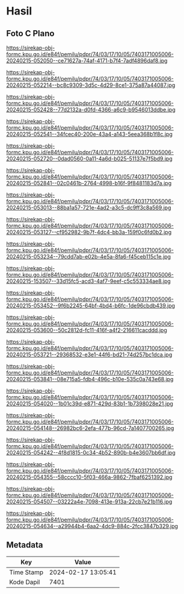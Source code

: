 # Hasil

## Foto C Plano

https://sirekap-obj-formc.kpu.go.id/e84f/pemilu/pdpr/74/03/17/10/05/7403171005006-20240215-052050--ce71627a-74af-4171-b7f4-7adf4896daf8.jpg

https://sirekap-obj-formc.kpu.go.id/e84f/pemilu/pdpr/74/03/17/10/05/7403171005006-20240215-052214--bc8c9309-3d5c-4d29-8ce1-375a87a44087.jpg

https://sirekap-obj-formc.kpu.go.id/e84f/pemilu/pdpr/74/03/17/10/05/7403171005006-20240215-052428--77d2132a-d0fd-4366-a6c9-b9546013ddbe.jpg

https://sirekap-obj-formc.kpu.go.id/e84f/pemilu/pdpr/74/03/17/10/05/7403171005006-20240215-052541--34fcec40-200e-43a4-a143-5eea368b1f8c.jpg

https://sirekap-obj-formc.kpu.go.id/e84f/pemilu/pdpr/74/03/17/10/05/7403171005006-20240215-052720--0dad0560-0a11-4a6d-b025-51137e7f5bd9.jpg

https://sirekap-obj-formc.kpu.go.id/e84f/pemilu/pdpr/74/03/17/10/05/7403171005006-20240215-052841--02c0461b-2764-4998-b16f-9f8481183d7a.jpg

https://sirekap-obj-formc.kpu.go.id/e84f/pemilu/pdpr/74/03/17/10/05/7403171005006-20240215-053013--88ba1a57-721e-4ad2-a3c5-dc9ff3c8a569.jpg

https://sirekap-obj-formc.kpu.go.id/e84f/pemilu/pdpr/74/03/17/10/05/7403171005006-20240215-053127--cf952982-9b7f-4dc4-bb3a-159f0c6fd0b2.jpg

https://sirekap-obj-formc.kpu.go.id/e84f/pemilu/pdpr/74/03/17/10/05/7403171005006-20240215-053234--79cdd7ab-e02b-4e5a-8fa6-f45ceb115c1e.jpg

https://sirekap-obj-formc.kpu.go.id/e84f/pemilu/pdpr/74/03/17/10/05/7403171005006-20240215-153507--33d15fc5-acd3-4af7-9eef-c5c553334ae8.jpg

https://sirekap-obj-formc.kpu.go.id/e84f/pemilu/pdpr/74/03/17/10/05/7403171005006-20240215-053452--9f6b2245-64bf-4bd4-b6fc-1de96cbdb439.jpg

https://sirekap-obj-formc.kpu.go.id/e84f/pemilu/pdpr/74/03/17/10/05/7403171005006-20240215-053600--50c2812d-fc11-416f-a4f2-216611cacddd.jpg

https://sirekap-obj-formc.kpu.go.id/e84f/pemilu/pdpr/74/03/17/10/05/7403171005006-20240215-053721--29368532-e3e1-44f6-bd21-74d257bc1dca.jpg

https://sirekap-obj-formc.kpu.go.id/e84f/pemilu/pdpr/74/03/17/10/05/7403171005006-20240215-053841--08e715a5-fdb4-496c-b10e-535c0a743e68.jpg

https://sirekap-obj-formc.kpu.go.id/e84f/pemilu/pdpr/74/03/17/10/05/7403171005006-20240215-054020--1b01c39d-e871-429d-83b1-1b7398028e21.jpg

https://sirekap-obj-formc.kpu.go.id/e84f/pemilu/pdpr/74/03/17/10/05/7403171005006-20240215-054148--26982bc6-2efa-477b-96cd-7a1407700265.jpg

https://sirekap-obj-formc.kpu.go.id/e84f/pemilu/pdpr/74/03/17/10/05/7403171005006-20240215-054242--4f8d1815-0c34-4b52-890b-b4e3607bb6df.jpg

https://sirekap-obj-formc.kpu.go.id/e84f/pemilu/pdpr/74/03/17/10/05/7403171005006-20240215-054355--58cccc10-5f03-466a-9862-7fbaf6251392.jpg

https://sirekap-obj-formc.kpu.go.id/e84f/pemilu/pdpr/74/03/17/10/05/7403171005006-20240215-054507--03222a4e-7098-413e-913a-22cb7e21b116.jpg

https://sirekap-obj-formc.kpu.go.id/e84f/pemilu/pdpr/74/03/17/10/05/7403171005006-20240215-054634--a29944b4-6aa2-4dc9-884c-2fcc3847b329.jpg


## Metadata

| Key        | Value               |
| ---------- | ------------------- |
| Time Stamp | 2024-02-17 13:05:41 |
| Kode Dapil | 7401                |




